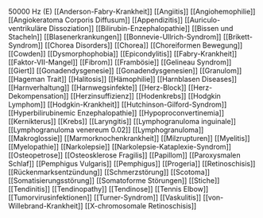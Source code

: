 50000 Hz (E)
[[Anderson-Fabry-Krankheit]]
[[Angiitis]]
[[Angiohemophilie]]
[[Angiokeratoma Corporis Diffusum]]
[[Appendizitis]]
[[Auriculo-ventrikuläre Dissoziation]]
[[Bilirubin-Enzephalopathie]]
[[Bissen und Stacheln]]
[[Blasenerkrankungen]]
[[Bonnevie-Ullrich-Syndrom]]
[[Brikett-Syndrom]]
[[Chorea Disorders]]
[[Chorea]]
[[Choreiformen Bewegung]]
[[Cowden]]
[[Dysmorphophobia]]
[[Epicondylitis]]
[[Fabry-Krankheit]]
[[Faktor-VII-Mangel]]
[[Fibrom]]
[[Frambösie]]
[[Gelineau Syndrom]]
[[Giert]]
[[Gonadendysgenesie]]
[[Gonadendysgenesien]]
[[Granulom]]
[[Hageman Trait]]
[[Halitosis]]
[[Hämophilie]]
[[Harnblasen Diseases]]
[[Harnverhaltung]]
[[Harnwegsinfekte]]
[[Herz-Block]]
[[Herz-Dekompensation]]
[[Herzinsuffizienz]]
[[Hodenkrebs]]
[[Hodgkin Lymphom]]
[[Hodgkin-Krankheit]]
[[Hutchinson-Gilford-Syndrom]]
[[Hyperbilirubinemic Enzephalopathie]]
[[Hypoproconvertinemia]]
[[Kernikterus]]
[[Krebs]]
[[Laryngitis]]
[[Lymphogranuloma inguinale]]
[[Lymphogranuloma venereum 0.02]]
[[Lymphogranuloma]]
[[Makroglossie]]
[[Marmorknochenkrankheit]]
[[Milzrupturen]]
[[Myelitis]]
[[Myelopathie]]
[[Narkolepsie]]
[[Narkolepsie-Kataplexie-Syndrom]]
[[Osteopetrose]]
[[Osteosklerose Fragilis]]
[[Papillom]]
[[Paroxysmalen Schlaf]]
[[Pemphigus Vulgaris]]
[[Pemphigus]]
[[Progeria]]
[[Retinoschisis]]
[[Rückenmarksentzündung]]
[[Schmerzstörung]]
[[Scotoma]]
[[Somatisierungsstörung]]
[[Somatoforme Störungen]]
[[Stiche]]
[[Tendinitis]]
[[Tendinopathy]]
[[Tendinose]]
[[Tennis Elbow]]
[[Tumorvirusinfektionen]]
[[Turner-Syndrom]]
[[Vaskulitis]]
[[von-Willebrand-Krankheit]]
[[X-chromosomale Retinoschisis]]